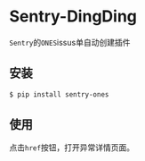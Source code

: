 # Sentry-DingDing

`Sentry`的`ONES`issus单自动创建插件

## 安装

```bash
$ pip install sentry-ones
```

## 使用

<!-- 在`项目`的所有集成页面找到`ones`插件，启用，并设置`Access Token`

![plugin](https://raw.githubusercontent.com/anshengme/sentry-dingding/master/docs/images/options.png)

在插件上使用`Test Plugin`进行测试，当配置好`Access Token`后，在钉钉群内会得到以下警告

![plugin](https://raw.githubusercontent.com/anshengme/sentry-dingding/master/docs/images/dingding.png) -->

点击`href`按钮，打开异常详情页面。
